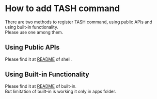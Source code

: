 # How to add TASH command

There are two methods to register TASH command, using public APIs and using built-in functionality.  
Please use one among them.

## Using Public APIs

Please find it at [README](../apps/shell/README.md#how-to-register-a-command-on-tash) of shell.

## Using Built-in Functionality

Please find it at [README](../apps/builtin/README.md) of built-in.  
But limitation of built-in is working it only in apps folder.
